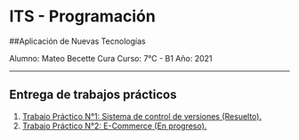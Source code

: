 # ITS - Programación
##Aplicación de Nuevas Tecnologías

Alumno: Mateo Becette Cura
Curso: 7°C - B1
Año: 2021

---

## Entrega de trabajos prácticos

1. [Trabajo Práctico N°1: Sistema de control de versiones (Resuelto).](trabajo-practico-01)
2. [Trabajo Práctico N°2: E-Commerce (En progreso).](trabajo-practico-02)